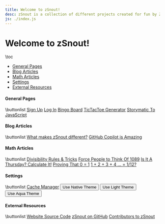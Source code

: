 ```yaml
---
title: Welcome to zSnout!
desc: zSnout is a collection of different projects created for fun by Zachary Sakowitz. It runs on the open-source code available at https://github.com/zsnout/zsnout.com. It was initially created during COVID-19, and has undergone two major revisions since then.
js: ./index.js
---
```


<h1 id="welcome-to-zsnout">Welcome to zSnout!</h1>

\toc

- [General Pages](#general-pages)
- [Blog Articles](#blog-articles)
- [Math Articles](#math-articles)
- [Settings](#settings)
- [External Resources](#external-resources)

#### General Pages

\buttonlist
[Sign Up](/account/create/)
[Log In](/account/login/)
[Bingo Board](/bingo/)
[TicTacToe Generator](/tictactoe/generator/)
[Storymatic To JavaScript](/storymatic/smtojs/)

#### Blog Articles

\buttonlist
[What makes zSnout different?](/blog/what-makes-zsnout-different/)
[GitHub Copilot is Amazing](/blog/github-copilot-is-amazing/)

#### Math Articles

\buttonlist
[Divisibility Rules & Tricks](/math/divisibility-rules/)
[Force People to Think Of 1089](/math/forcing-1089/)
[Is It A Thursday? Calculate It!](/math/calculating-weekdays/)
[Proving That 0 = 1](/math/does-0-equal-1/)
[1 + 2 + 3 + 4 ... = 1/12?](/math/infinity-is-0.0833/)

#### Settings

\buttonlist
[Cache Manager](/installation/)
<button id="theme-native">Use Native Theme</button>
<button id="theme-light">Use Light Theme</button>
<button id="theme-dark">Use Aqua Theme</button>

#### External Resources

\buttonlist
[Website Source Code](/gh/repo)
[zSnout on GitHub](/gh/zsnout)
[Contributors to zSnout](/gh/contributors)
